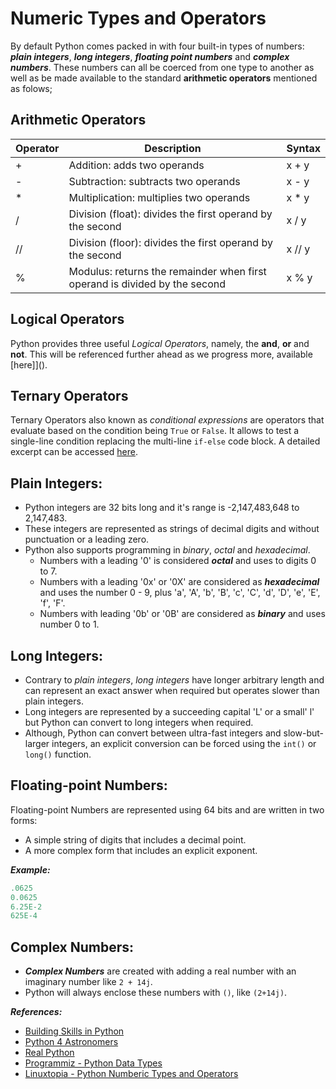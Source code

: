 # Numeric Types and Operators

By default Python comes packed in with four built-in types of numbers: _**plain integers**_, _**long integers**_, _**floating point numbers**_ and _**complex numbers**_. These numbers can all be coerced from one type to another as well as be made available to the standard **arithmetic operators** mentioned as folows; 

Arithmetic Operators
---------

| Operator  |  Description                                         | Syntax |
|-----------|------------------------------------------------------|--------|
|  +  |  Addition: adds two operands                               | x + y  |
|  -  |  Subtraction: subtracts two operands                       | x - y  |
|  *  |  Multiplication: multiplies two operands                   | x * y  |
|  /  |  Division (float): divides the first operand by the second | x / y  |
|  // |  Division (floor): divides the first operand by the second | x // y |
|  %  |  Modulus: returns the remainder when first operand is divided by the second                                              | x % y  |

Logical Operators
-------------
Python provides three useful _Logical Operators_, namely, the **and**, **or** and **not**. This will be referenced further ahead as we progress more, available [here]]().

Ternary Operators
-------------
Ternary Operators also known as _conditional expressions_ are operators that evaluate based on the condition being `True` or `False`. It allows to test a single-line condition replacing the multi-line `if-else` code block. A detailed excerpt can be accessed [here]().

Plain Integers:
------
- Python integers are 32 bits long and it's range is -2,147,483,648 to 2,147,483.
- These integers are represented as strings of decimal digits and without punctuation or a leading zero.
- Python also supports programming in _binary_, _octal_ and _hexadecimal_.
    + Numbers with a leading '0' is considered _**octal**_ and uses to digits 0 to 7.
    + Numbers with a leading '0x' or '0X' are considered as _**hexadecimal**_ and uses the number 0 - 9, plus 'a', 'A', 'b', 'B', 'c', 'C', 'd', 'D', 'e', 'E', 'f', 'F'.
    + Numbers with leading '0b' or '0B' are considered as _**binary**_ and uses number 0 to 1.

Long Integers:
-----
- Contrary to _plain integers_, _long integers_ have longer arbitrary length and can represent an exact answer when required but operates slower than plain integers.
- Long integers are represented by a succeeding capital 'L' or a small' l' but Python can convert to long integers when required.
- Although, Python can convert between ultra-fast integers and slow-but-larger integers, an explicit conversion can be forced using the `int()` or `long()` function.

Floating-point Numbers:
-------
Floating-point Numbers are represented using 64 bits and are written in two forms: 
- A simple string of digits that includes a decimal point.
- A more complex form that includes an explicit exponent.

_**Example:**_
```Python
.0625
0.0625
6.25E-2
625E-4
```

Complex Numbers:
---------
- _**Complex Numbers**_ are created with adding a real number with an imaginary number like `2 + 14j`. 
- Python will always enclose these numbers with `()`, like `(2+14j)`.

_**References:**_

- [Building Skills in Python](http://www.itmaybeahack.com/book/python-2.6/latex/BuildingSkillsinPython.pdf#section.5.2)
- [Python 4 Astronomers](https://python4astronomers.github.io/python/types.html)
- [Real Python](https://realpython.com/python-data-types/)
- [Programmiz - Python Data Types](https://www.programiz.com/python-programming/variables-datatypes)
- [Linuxtopia - Python Numberic Types and Operators](https://www.linuxtopia.org/online_books/programming_books/python_programming/python_ch04s02.html)